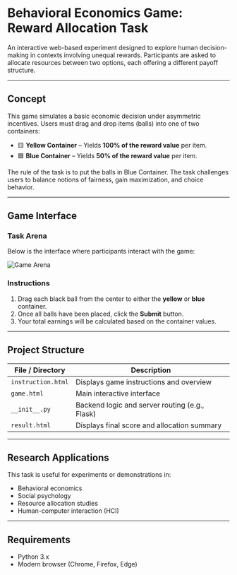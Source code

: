 # Behavioral Economics Game: Reward Allocation Task

An interactive web-based experiment designed to explore human decision-making in contexts involving unequal rewards. Participants are asked to allocate resources between two options, each offering a different payoff structure.

---

## Concept

This game simulates a basic economic decision under asymmetric incentives. Users must drag and drop items (balls) into one of two containers:

- 🟨 **Yellow Container** – Yields **100% of the reward value** per item.
- 🟦 **Blue Container** – Yields **50% of the reward value** per item.

The rule of the task is to put the balls in Blue Container. The task challenges users to balance notions of fairness, gain maximization, and choice behavior.

---

##  Game Interface

### Task Arena

Below is the interface where participants interact with the game:

![Game Arena](https://github.com/prathamshrivastava/Economics-Ball-Drag-Game/blob/main/GameArena.png)

### Instructions

1. Drag each black ball from the center to either the **yellow** or **blue** container.
2. Once all balls have been placed, click the **Submit** button.
3. Your total earnings will be calculated based on the container values.

---

##  Project Structure

| File / Directory      | Description                                      |
|-----------------------|--------------------------------------------------|
| `instruction.html`    | Displays game instructions and overview          |
| `game.html`           | Main interactive interface                       |
| `__init__.py`         | Backend logic and server routing (e.g., Flask)   |
| `result.html`         | Displays final score and allocation summary      |


---

##  Research Applications

This task is useful for experiments or demonstrations in:

- Behavioral economics
- Social psychology
- Resource allocation studies
- Human-computer interaction (HCI)

---

## Requirements

- Python 3.x
- Modern browser (Chrome, Firefox, Edge)
